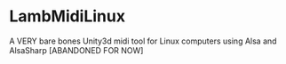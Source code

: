 # LambMidiLinux
A VERY bare bones Unity3d midi tool for Linux computers using Alsa and AlsaSharp [ABANDONED FOR NOW]
